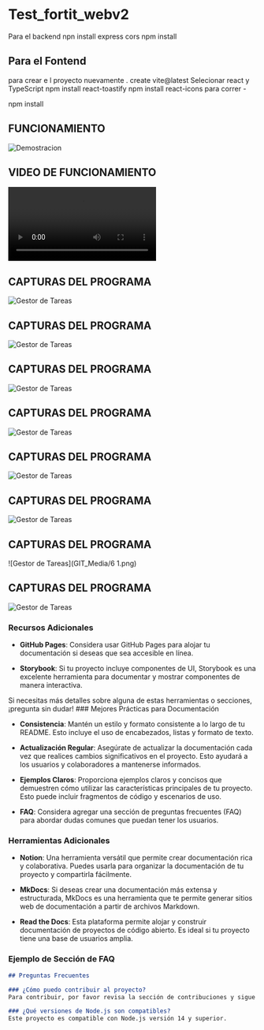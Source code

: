 # Test_fortit_webv2
Para el backend 
npn install express cors
npm install

## Para el Fontend
 
 para crear e l proyecto nuevamente . 
 create vite@latest
    Selecionar react y TypeScript
npm install react-toastify
npm install react-icons
para correr -


npm install  
## FUNCIONAMIENTO 
![Demostracion](GIT_Media/video.gif) 


## VIDEO DE FUNCIONAMIENTO 
![Ver video explicativo](GIT_Media/demo.mp4) 
## CAPTURAS DEL PROGRAMA 
![Gestor de Tareas](GIT_Media/1.png)
## CAPTURAS DEL PROGRAMA 
![Gestor de Tareas](GIT_Media/2.png)
## CAPTURAS DEL PROGRAMA 
![Gestor de Tareas](GIT_Media/3.png)
## CAPTURAS DEL PROGRAMA 
![Gestor de Tareas](GIT_Media/4.png)
## CAPTURAS DEL PROGRAMA 
![Gestor de Tareas](GIT_Media/5.png)
## CAPTURAS DEL PROGRAMA 
![Gestor de Tareas](GIT_Media/6.png)
## CAPTURAS DEL PROGRAMA 
![Gestor de Tareas](GIT_Media/6 1.png)
## CAPTURAS DEL PROGRAMA 
![Gestor de Tareas](GIT_Media78.png)


### Recursos Adicionales

- **GitHub Pages**: Considera usar GitHub Pages para alojar tu documentación si deseas que sea accesible en línea.
  
- **Storybook**: Si tu proyecto incluye componentes de UI, Storybook es una excelente herramienta para documentar y mostrar componentes de manera interactiva.

Si necesitas más detalles sobre alguna de estas herramientas o secciones, ¡pregunta sin dudar! ### Mejores Prácticas para Documentación

- **Consistencia**: Mantén un estilo y formato consistente a lo largo de tu README. Esto incluye el uso de encabezados, listas y formato de texto.

- **Actualización Regular**: Asegúrate de actualizar la documentación cada vez que realices cambios significativos en el proyecto. Esto ayudará a los usuarios y colaboradores a mantenerse informados.

- **Ejemplos Claros**: Proporciona ejemplos claros y concisos que demuestren cómo utilizar las características principales de tu proyecto. Esto puede incluir fragmentos de código y escenarios de uso.

- **FAQ**: Considera agregar una sección de preguntas frecuentes (FAQ) para abordar dudas comunes que puedan tener los usuarios.

### Herramientas Adicionales

- **Notion**: Una herramienta versátil que permite crear documentación rica y colaborativa. Puedes usarla para organizar la documentación de tu proyecto y compartirla fácilmente.

- **MkDocs**: Si deseas crear una documentación más extensa y estructurada, MkDocs es una herramienta que te permite generar sitios web de documentación a partir de archivos Markdown.

- **Read the Docs**: Esta plataforma permite alojar y construir documentación de proyectos de código abierto. Es ideal si tu proyecto tiene una base de usuarios amplia.

### Ejemplo de Sección de FAQ

```markdown
## Preguntas Frecuentes

### ¿Cómo puedo contribuir al proyecto?
Para contribuir, por favor revisa la sección de contribuciones y sigue las pautas establecidas.

### ¿Qué versiones de Node.js son compatibles?
Este proyecto es compatible con Node.js versión 14 y superior.
